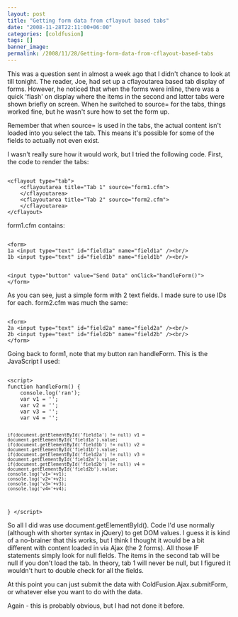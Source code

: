 ```yaml
---
layout: post
title: "Getting form data from cflayout based tabs"
date: "2008-11-28T22:11:00+06:00"
categories: [coldfusion]
tags: []
banner_image: 
permalink: /2008/11/28/Getting-form-data-from-cflayout-based-tabs
---
```


This was a question sent in almost a week ago that I didn't chance to look at till tonight. The reader, Joe, had set up a cflayoutarea based tab display of forms. However, he noticed that when the forms were inline, there was a quick 'flash' on display where the items in the second and latter tabs were shown briefly on screen. When he switched to source= for the tabs, things worked fine, but he wasn't sure how to set the form up. 

Remember that when source= is used in the tabs, the actual content isn't loaded into you select the tab. This means it's possible for some of the fields to actually not even exist. 

I wasn't really sure how it would work, but I tried the following code. First, the code to render the tabs:

<code>
&lt;cflayout type="tab"&gt;
	&lt;cflayoutarea title="Tab 1" source="form1.cfm"&gt;
	&lt;/cflayoutarea&gt;
	&lt;cflayoutarea title="Tab 2" source="form2.cfm"&gt;
	&lt;/cflayoutarea&gt;
&lt;/cflayout&gt;
</code>

form1.cfm contains:

<code>
&lt;form&gt;
1a &lt;input type="text" id="field1a" name="field1a" /&gt;&lt;br/&gt;
1b &lt;input type="text" id="field1b" name="field1b" /&gt;&lt;br/&gt;

&lt;input type="button" value="Send Data" onClick="handleForm()"&gt;
&lt;/form&gt;
</code>

As you can see, just a simple form with 2 text fields. I made sure to use IDs for each. form2.cfm was much the same:

<code>
&lt;form&gt;
2a &lt;input type="text" id="field2a" name="field2a" /&gt;&lt;br/&gt;
2b &lt;input type="text" id="field2b" name="field2b" /&gt;&lt;br/&gt;
&lt;/form&gt;
</code>

Going back to form1, note that my button ran handleForm. This is the JavaScript I used:

<code>
&lt;script&gt;
function handleForm() {
	console.log('ran');
	var v1 = '';
	var v2 = '';
	var v3 = '';
	var v4 = '';
	
	if(document.getElementById('field1a') != null) v1 = document.getElementById('field1a').value;
	if(document.getElementById('field1b') != null) v2 = document.getElementById('field1b').value;
	if(document.getElementById('field2a') != null) v3 = document.getElementById('field2a').value;
	if(document.getElementById('field2b') != null) v4 = document.getElementById('field2b').value;
	console.log('v1='+v1);
	console.log('v2='+v2);
	console.log('v3='+v3);
	console.log('v4='+v4);

}
&lt;/script&gt;
</code>

So all I did was use document.getElementById(). Code I'd use normally (although with shorter syntax in jQuery) to get DOM values. I guess it is kind of a no-brainer that this works, but I think I thought it would be a bit different with content loaded in via Ajax (the 2 forms). All those IF statements simply look for null fields. The items in the second tab will be null if you don't load the tab. In theory, tab 1 will never be null, but I figured it wouldn't hurt to double check for all the fields. 

At this point you can just submit the data with ColdFusion.Ajax.submitForm, or whatever else you want to do with the data.

Again - this is probably obvious, but I had not done it before.